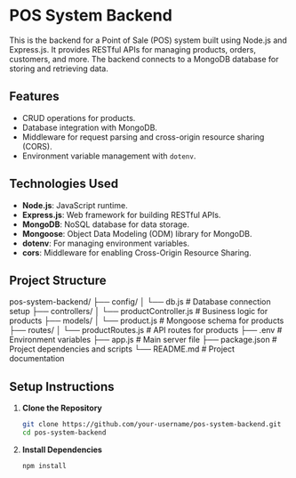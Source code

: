 # POS System Backend

This is the backend for a Point of Sale (POS) system built using Node.js and Express.js. It provides RESTful APIs for managing products, orders, customers, and more. The backend connects to a MongoDB database for storing and retrieving data.

## Features

- CRUD operations for products.
- Database integration with MongoDB.
- Middleware for request parsing and cross-origin resource sharing (CORS).
- Environment variable management with `dotenv`.

## Technologies Used

- **Node.js**: JavaScript runtime.
- **Express.js**: Web framework for building RESTful APIs.
- **MongoDB**: NoSQL database for data storage.
- **Mongoose**: Object Data Modeling (ODM) library for MongoDB.
- **dotenv**: For managing environment variables.
- **cors**: Middleware for enabling Cross-Origin Resource Sharing.

## Project Structure

pos-system-backend/ ├── config/ │ └── db.js # Database connection setup ├── controllers/ │ └── productController.js # Business logic for products ├── models/ │ └── product.js # Mongoose schema for products ├── routes/ │ └── productRoutes.js # API routes for products ├── .env # Environment variables ├── app.js # Main server file ├── package.json # Project dependencies and scripts └── README.md # Project documentation


## Setup Instructions

1. **Clone the Repository**
   ```bash
   git clone https://github.com/your-username/pos-system-backend.git
   cd pos-system-backend
   ```

2. **Install Dependencies**
   ```bash
   npm install
   ```
